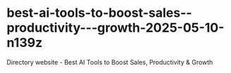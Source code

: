 # best-ai-tools-to-boost-sales--productivity---growth-2025-05-10-n139z
Directory website - Best AI Tools to Boost Sales, Productivity &amp; Growth
